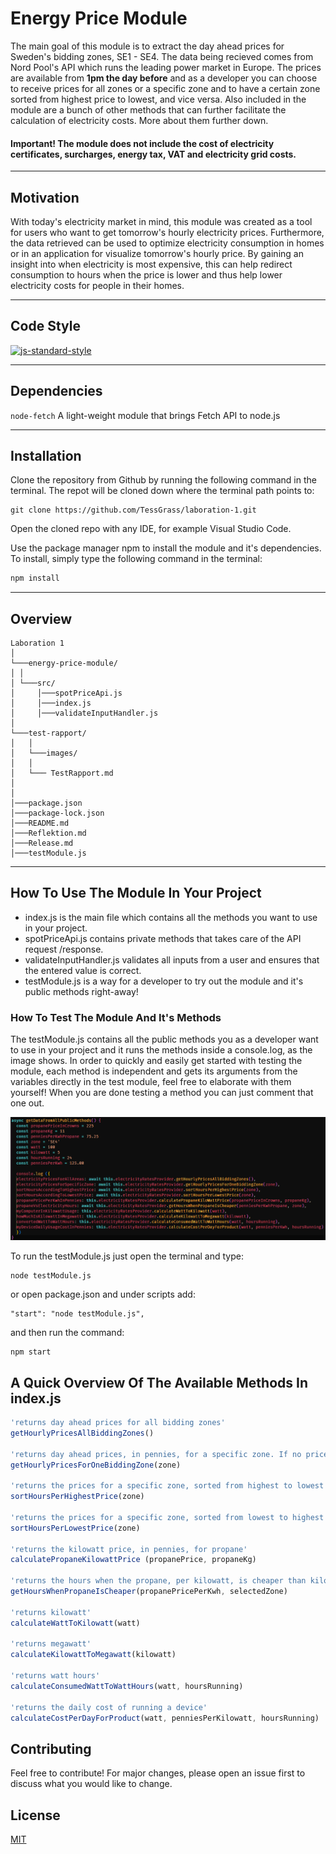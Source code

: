 # **Energy Price Module**

The main goal of this module is to extract the day ahead prices for Sweden's bidding zones, SE1 - SE4. The data being recieved comes from Nord Pool's API which runs the leading power market in Europe. The prices are available from **1pm the day before** and as a developer you can choose to receive prices for all zones or a specific zone and to have a certain zone sorted from highest price to lowest, and vice versa. Also included in the module are a bunch of other methods that can further facilitate the calculation of electricity costs. More about them further down.
#### Important! The module does not include the cost of electricity certificates, surcharges, energy tax, VAT and electricity grid costs.

---

## **Motivation**
With today's electricity market in mind, this module was created as a tool for users who want to get tomorrow's hourly electricity prices. Furthermore, the data retrieved can be used to optimize electricity consumption in homes or in an application for visualize tomorrow's hourly price. By gaining an insight into when electricity is most expensive, this can help redirect consumption to hours when the price is lower and thus help lower electricity costs for people in their homes.

---

## **Code Style**
[![js-standard-style](https://img.shields.io/badge/code%20style-standard-brightgreen.svg)](http://standardjs.com)

---

## **Dependencies**
```node-fetch```
 A light-weight module that brings Fetch API to node.js

---

## **Installation**
Clone the repository from Github by running the following command in the terminal. The repot will be cloned down where the terminal path points to:
 ```
 git clone https://github.com/TessGrass/laboration-1.git
 ```

Open the cloned repo with any IDE, for example Visual Studio Code.

Use the package manager npm to install the module and it's dependencies. To install, simply type the following command in the terminal:
```bash
npm install
```
---

## **Overview**

```
Laboration 1  
│
└───energy-price-module/
│ │
│ └───src/
│     │───spotPriceApi.js
│     │───index.js
│     │───validateInputHandler.js
│  
└───test-rapport/
│   │
│   └───images/
│   │
│   └─── TestRapport.md
│  
│
│───package.json
│───package-lock.json
│───README.md
│───Reflektion.md
│───Release.md
│───testModule.js
```
---

## **How To Use The Module In Your Project**
* index.js is the main file which contains all the methods you want to use in your project.
* spotPriceApi.js contains private methods that takes care of the API request /response.
* validateInputHandler.js validates all inputs from a user and ensures that the entered value is correct.
* testModule.js is a way for a developer to try out the module and it's public methods right-away!


### **How To Test The Module And It's Methods**

The testModule.js contains all the public methods you as a developer want to use in your project and it runs the methods inside a console.log, as the image shows.
In order to quickly and easily get started with testing the module, each method is independent and gets its arguments ​​from the variables directly in the test module, feel free to elaborate with them yourself! When you are done testing a method you can just comment that one out.
<br>

![TestModule](./test-rapport/images/TestModuleOverview.png)

To run the testModule.js just open the terminal and type:
```
node testModule.js
```
or open package.json and under scripts add:
```
"start": "node testModule.js",
```
and then run the command:
```
npm start
```

## **A Quick Overview Of The Available Methods In index.js**
```javascript
'returns day ahead prices for all bidding zones'
getHourlyPricesAllBiddingZones()

'returns day ahead prices, in pennies, for a specific zone. If no prices are found it returns 0'
getHourlyPricesForOneBiddingZone(zone)

'returns the prices for a specific zone, sorted from highest to lowest'
sortHoursPerHighestPrice(zone)

'returns the prices for a specific zone, sorted from lowest to highest'
sortHoursPerLowestPrice(zone)

'returns the kilowatt price, in pennies, for propane'
calculatePropaneKilowattPrice (propanePrice, propaneKg)

'returns the hours when the propane, per kilowatt, is cheaper than kilowatt'
getHoursWhenPropaneIsCheaper(propanePricePerKwh, selectedZone)

'returns kilowatt'
calculateWattToKilowatt(watt)

'returns megawatt'
calculateKilowattToMegawatt(kilowatt)

'returns watt hours'
calculateConsumedWattToWattHours(watt, hoursRunning)

'returns the daily cost of running a device'
calculateCostPerDayForProduct(watt, penniesPerKilowatt, hoursRunning)
```

## Contributing
Feel free to contribute! For major changes, please open an issue first to discuss what you would like to change.

## License
[MIT](https://choosealicense.com/licenses/mit/)